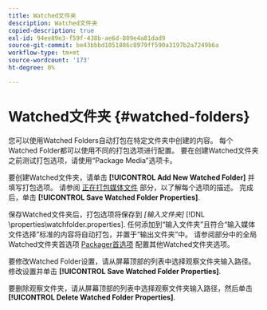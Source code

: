 ```yaml
---
title: Watched文件夹
description: Watched文件夹
copied-description: true
exl-id: 94ee89e3-f59f-438b-ae6d-809e4a81dad9
source-git-commit: be43bbbd1051886c8979ff590a3197b2a7249b6a
workflow-type: tm+mt
source-wordcount: '173'
ht-degree: 0%

---
```


# Watched文件夹 {#watched-folders}

您可以使用Watched Folders自动打包在特定文件夹中创建的内容。 每个Watched Folder都可以使用不同的打包选项进行配置。 要在创建Watched文件夹之前测试打包选项，请使用“Package Media”选项卡。

要创建Watched文件夹，请单击 **[!UICONTROL Add New Watched Folder]** 并填写打包选项。 请参阅 [正在打包媒体文件](../../aaxs-protecting-content/content-packaging-media-files/content-packaging-media-files-overview.md) 部分，以了解每个选项的描述。 完成后，单击 **[!UICONTROL Save Watched Folder Properties]**.

保存Watched文件夹后，打包选项将保存到 *[输入文件夹]* [!DNL \properties\watchfolder.properties]. 任何添加到“输入文件夹”且符合“输入媒体文件选择”标准的内容将自动打包，并置于“输出文件夹”中。 请参阅部分中的全局Watched文件夹首选项 [Packager首选项](../../aaxs-reference-implementations/fam-air-app-usage/initial-fam-setup-set-prefs/initial-fam-setup-pkg-prefs.md) 配置其他Watched文件夹选项。

要修改Watched Folder设置，请从屏幕顶部的列表中选择观察文件夹输入路径。 修改设置并单击 **[!UICONTROL Save Watched Folder Properties]**.

要删除观察文件夹，请从屏幕顶部的列表中选择观察文件夹输入路径，然后单击 **[!UICONTROL Delete Watched Folder Properties]**.
